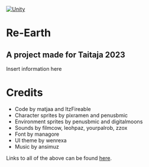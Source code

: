 [![Unity](https://github.com/ItzFireable/re-earth/actions/workflows/unity.yml/badge.svg)](https://github.com/ItzFireable/re-earth/actions/workflows/unity.yml)

# Re-Earth
## A project made for Taitaja 2023
Insert information here

# Credits
- Code by matjaa and ItzFireable
- Character sprites by pixramen and penusbmic
- Environment sprites by penusbmic and digitalmoons
- Sounds by filmcow, leohpaz, yourpalrob, zzox
- Font by managore
- UI theme by wenrexa
- Music by ansimuz

Links to all of the above can be found [here](https://github.com/ItzFireable/re-earth/blob/main/Sources.txt).
